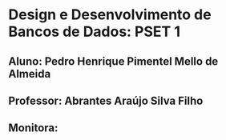 # Design e Desenvolvimento de Bancos de Dados: PSET 1
## **Aluno:** Pedro Henrique Pimentel Mello de Almeida
## **Professor:** Abrantes Araújo Silva Filho
## **Monitora:** 
